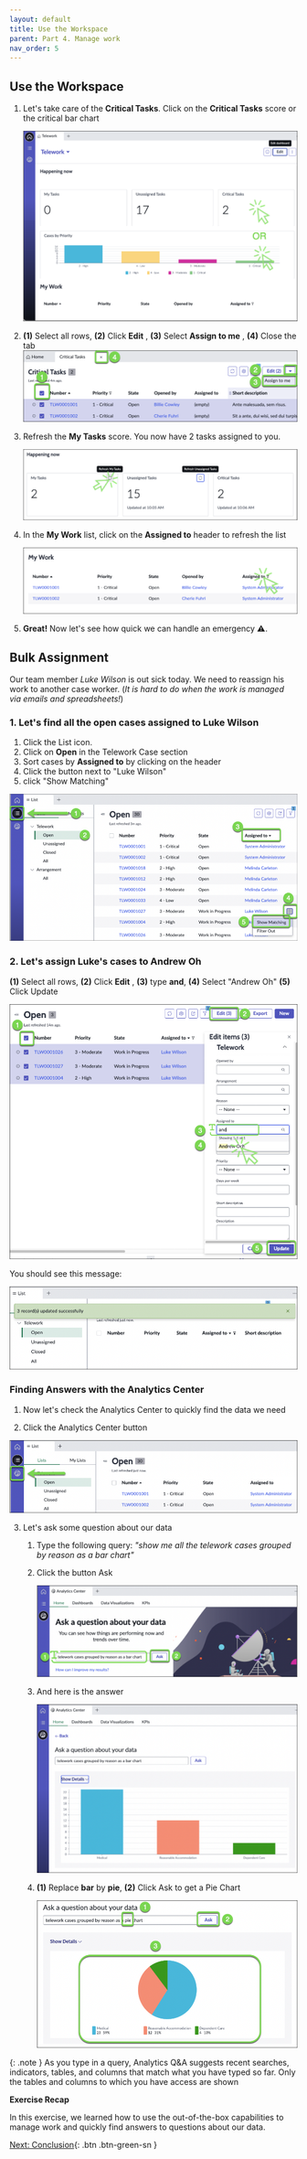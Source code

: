 ```yaml
---
layout: default
title: Use the Workspace
parent: Part 4. Manage work
nav_order: 5
---
```

## Use the Workspace



1. Let's take care of the **Critical Tasks**. Click on the **Critical Tasks** score or the critical bar chart

    ![relative](./workspace/Click_on_Critical_Tasks.png)

2. **(1)** Select all rows, **(2)** Click **Edit** , **(3)** Select **Assign to me** , **(4)** Close the tab
    ![relative](./workspace/Assign_to_me.png)

3. Refresh the **My Tasks** score. You now have 2 tasks assigned to you.

    ![relative](./workspace/refresh_my_tasks_score.png)

4. In the **My Work** list, click on the **Assigned to** header to refresh the list

    ![relative](./workspace/Click_Assigned_to_to_refresh_the_list.png)

17. **Great!** Now let's see how quick we can handle an emergency ⚠️.


## Bulk Assignment

Our team member _Luke Wilson_ is out sick today. We need to reassign his work to another case worker. (_It is hard to do when the work is managed via emails and spreadsheets!_)

### 1. Let's find all the open cases assigned to Luke Wilson

1. Click the List icon.
2. Click on **Open** in the Telework Case section
3. Sort cases by **Assigned to** by clicking on the header
4. Click the button next to "Luke Wilson" 
5. click "Show Matching"

![relative](./workspace/display_List_of_cases_assigned_to_Luke_Wilson.png)

### 2. Let's assign Luke's cases to Andrew Oh

**(1)** Select all rows, **(2)** Click **Edit** , **(3)** type **and**, **(4)** Select "Andrew Oh" **(5)** Click Update
 
 ![relative](./workspace/assign_to_Andrew.png)
    

You should see this message:

 ![relative](./workspace/message_record_updated.png)


### Finding Answers with the Analytics Center

1. Now let's check the Analytics Center to quickly find the data we need

2. Click the Analytics Center button

 ![relative](./workspace/Click_Analytics_Center.png)

3. Let's ask some question about our data

   1. Type the following query: _"show me all the telework cases grouped by reason as a bar chart"_
   2. Click the button Ask

       ![relative](./workspace/ask_question.png)

   4. And here is the answer

       ![relative](./workspace/analytics_center_result.png)

    5. **(1)** Replace **bar** by **pie**, **(2)** Click Ask to get a Pie Chart

        ![relative](./workspace/question_as_Pie_chart.png)


{: .note }
As you type in a query, Analytics Q&A suggests recent searches, indicators, tables, and columns that match what you have typed so far. Only the tables and columns to which you have access are shown


**Exercise Recap**

In this exercise, we learned how to use the out-of-the-box capabilities to manage work and quickly find answers to questions about our data.

[Next: Conclusion](../Part_6_Conclusion/Part_6_Conclusion.md){: .btn .btn-green-sn }